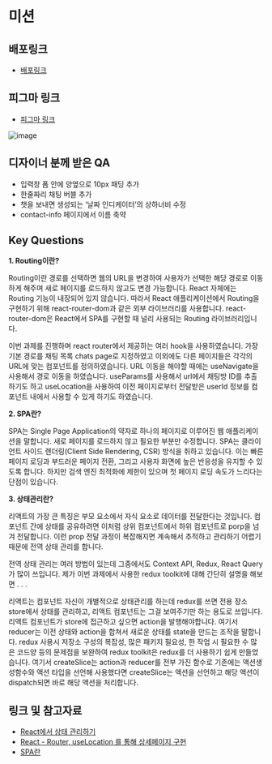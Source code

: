 # 미션

## 배포링크

- [배포링크](https://react-messenger-19th-tawny.vercel.app/)

## 피그마 링크

- [피그마 링크](https://www.figma.com/file/W7XzAbakNIOQxwiza0wLIo/CEOS-Messenger-Redesign?type=design&node-id=5-3617&mode=design&t=ic7kPkFW1UIT5FiD-11)

![image](https://github.com/CEOS-Developers/react-messenger-19th/assets/126255206/c1bbe729-7ada-4da0-84fb-4aced07614da)

## 디자이너 분께 받은 QA

- 입력창 폼 안에 양옆으로 10px 패딩 추가
- 한줄짜리 채팅 버블 추가
- 챗을 보내면 생성되는 ‘날짜 인디케이터’의 상하너비 수정
- contact-info 페이지에서 이름 축약

## Key Questions

**1. Routing이란?**

Routing이란 경로를 선택하면 웹의 URL을 변경하여 사용자가 선택한 해당 경로로 이동하게 해주며 새로 페이지를 로드하지 않고도 변경 가능합니다. React 자체에는 Routing 기능이 내장되어 있지 않습니다. 따라서 React 애플리케이션에서 Routing을 구현하기 위해 react-router-dom과 같은 외부 라이브러리를 사용합니다. react-router-dom은 React에서 SPA를 구현할 때 널리 사용되는 Routing 라이브러리입니다.

이번 과제를 진행하며 react router에서 제공하는 여러 hook을 사용하였습니다. 가장 기본 경로를 채팅 목록 chats page로 지정하였고 이외에도 다른 페이지들은 각각의 URL에 맞는 컴포넌트를 정의하였습니다. URL 이동을 해야할 때에는 useNavigate을 사용해서 경로 이동을 하였습니다. useParams를 사용해서 url에서 채팅방 ID를 추출하기도 하고 useLocation을 사용하여 이전 페이지로부터 전달받은 userId 정보를 컴포넌트 내에서 사용할 수 있게 하기도 하였습니다.

**2. SPA란?**

SPA는 Single Page Application의 약자로 하나의 페이지로 이루어진 웹 애플리케이션을 말합니다. 새로 페이지를 로드하지 않고 필요한 부분만 수정합니다. SPA는 클라이언트 사이드 렌더링(Client Side Rendering, CSR) 방식을 취하고 있습니다. 이는 빠른 페이지 로딩과 부드러운 페이지 전환, 그리고 사용자 화면에 높은 반응성을 유지할 수 있도록 합니다. 하지만 검색 엔진 최적화에 제한이 있으며 첫 페이지 로딩 속도가 느리다는 단점이 있습니다.

**3. 상태관리란?**

리액트의 가장 큰 특징은 부모 요소에서 자식 요소로 데이터를 전달한다는 것입니다. 컴포넌트 간에 상태를 공유하려면 이처럼 상위 컴포넌트에서 하위 컴포넌트로 porp을 넘겨 전달합니다. 이런 prop 전달 과정이 복잡해지면 계속해서 추적하고 관리하기 어렵기 때문에 전역 상태 관리를 합니다.

전역 상태 관리는 여러 방법이 있는데 그중에서도 Context API, Redux, React Query가 많이 쓰입니다.
제가 이번 과제에서 사용한 redux toolkit에 대해 간단히 설명을 해보면 . . .

리액트는 컴포넌트 자신이 개별적으로 상태관리를 하는데 redux를 쓰면 전용 장소 store에서 상태를 관리하고, 리액트 컴포넌트는 그걸 보여주기만 하는 용도로 쓰입니다. 리액트 컴포넌트가 store에 접근하고 싶으면 action을 발행해야합니다. 여기서 reducer는 이전 상태와 action을 합쳐서 새로운 상태를 state을 만드는 조작을 말합니다. redux 사용시 저장소 구성의 복잡성, 많은 패키지 필요성, 한 작업 시 필요한 수 많은 코드양 등의 문제점을 보완하여 redux toolkit은 redux를 더 사용하기 쉽게 만들었습니다. 여기서 createSlice는 action과 reducer를 전부 가진 함수로 기존에는 액션생성함수와 액션 타입을 선언해 사용했다면 createSlice는 액션을 선언하고 해당 액션이 dispatch되면 바로 해당 액션을 처리합니다.

## 링크 및 참고자료

- [React에서 상태 관리하기](https://mingule.tistory.com/74)
- [React - Router, useLocation 를 통해 상세페이지 구현](https://bmy1320.tistory.com/entry/React-Router-useLocation-%EB%A5%BC-%ED%86%B5%ED%95%B4-%EC%83%81%EC%84%B8%ED%8E%98%EC%9D%B4%EC%A7%80-%EA%B5%AC%ED%98%84)
- [SPA란](https://www.elancer.co.kr/blog/view?seq=214)
